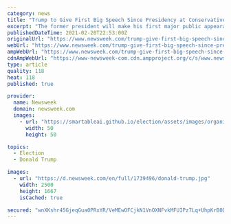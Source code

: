 ```yaml
---
category: news
title: "Trump to Give First Big Speech Since Presidency at Conservative Conference in Florida"
excerpt: "The former president will make his first major public appearance at the Conservative Political Action Conference (CPAC) in Orlando, Florida, on Sunday, February 28."
publishedDateTime: 2021-02-20T22:53:00Z
originalUrl: "https://www.newsweek.com/trump-give-first-big-speech-since-presidency-conservative-conference-florida-1570785"
webUrl: "https://www.newsweek.com/trump-give-first-big-speech-since-presidency-conservative-conference-florida-1570785"
ampWebUrl: "https://www.newsweek.com/trump-give-first-big-speech-since-presidency-conservative-conference-florida-1570785?amp=1"
cdnAmpWebUrl: "https://www-newsweek-com.cdn.ampproject.org/c/s/www.newsweek.com/trump-give-first-big-speech-since-presidency-conservative-conference-florida-1570785?amp=1"
type: article
quality: 118
heat: 118
published: true

provider:
  name: Newsweek
  domain: newsweek.com
  images:
    - url: "https://smartableai.github.io/election/assets/images/organizations/newsweek.com-50x50.jpg"
      width: 50
      height: 50

topics:
  - Election
  - Donald Trump

images:
  - url: "https://d.newsweek.com/en/full/1739496/donald-trump.jpg"
    width: 2500
    height: 1667
    isCached: true

secured: "wnXKshr45GjeqGua0PRxYR/VeMEwOFCjkN1VnOXNFvkMFUIPz7Lq+UhpKrB0D5nHeBIdnH2pNCm6HQ8eiBs7T7ipqtgJe7fZmXY8vWV1Bqlm/2RxhUya/K386Xw1jWyB/es6doU2Mcd6K8TXIHvcaa3z6AUGNBNh/zZpPXeQG1MvjgIF4Er/IqULDIL5y38czHJRfjrxgQ0okrTWAXZdhZtNiz8RLZ+EItLyRb7Dn6aZiUxnCErWZQJyxmLjkI/+hpbCO0/2mCCbyFAiD4VBIHqrZZVZ6vR6gflAXLarjulrbAv160d9oXeIqAhInEv1wnoE+/HM0Xb4UVEnKYYOb2FLNzgnrs6bwOmteQd/FC0=;C41CX7rgptkTKJsFZl/Odg=="
---
```


